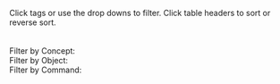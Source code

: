 ---
---
<script language="JavaScript">
var metadata;
var currentTopics;
var sortingBy;
var reverse = true;
var conceptList;
var objectList;
var commandList;
$( document ).ready(function() {
  // When the document loads, get the metadata JSON, and kick off tbl render
  $.get("/metadata.txt", function(data, status) {
    metadata = $.parseJSON(data);
    metadata.pages.sort(dynamicSort("t"));
    mainLogic()
  });
});
function mainLogic()
{
  // If there's a tag filter, change the table/drop down output
  populateDropdowns();
  var tag=window.location.hash.replace("#","");
  console.log(metadata)
  if(tag) {
    tag = $.trim(tag);
    if (tag.indexOf("object=" > -1))
    {
      tag = tag.replace("object=","");
      selectDropDown("o",tag);
      topicsFilter("object",tag);
    }
    if (tag.indexOf("concept=") > -1)
    {
      tag = tag.replace("concept=","");
      selectDropDown("c",tag);
      topicsFilter("concept",tag);
    }
    if (tag.indexOf("command=") > -1)
    {
      tag = tag.replace("command=","");
      selectDropDown("m",tag);
      topicsFilter("command",tag);
    }
  } else {
    currentTopics = metadata.pages;
  }
  renderTable(currentTopics);
}
function populateDropdowns()
{
  // Keeping mainLogic() brief by functionizing the initialization of the
  // drop-down filter boxes
  // Note the parallel ordering between tagName, storedTagsArrays, dropDowns, and metadataArrays
  // They must be in the same order for this to work:
  // 1. conceptsList/.cr/conceptFilter
  // 2. objectList/.or/objectFilter
  // 3. commandList/.mr/commandFilter
  var storedTagsArrays = [conceptList, objectList, commandList];
  var dropDowns = ["#conceptFilter", "#objectFilter", "#commandFilter"];
  var tagName = ["concept","object","command"];
  for(i=0;i<metadata.pages.length;i++)
  {
    var metadataArrays = [metadata.pages[i].cr,metadata.pages[i].or,metadata.pages[i].mr];
    for(j=0;j<metadataArrays.length;j++)
    {
      if (metadataArrays[j]) {
        for (k=0;k<metadataArrays[j].length;k++) {
          if (typeof storedTagsArrays[j] == 'undefined') storedTagsArrays[j] = new Array();
          storedTagsArrays[j][metadataArrays[j][k][tagName[j]]] = true;
          console.log("storing " + metadataArrays[j][k][tagName[j]] + " in " + storedTagsArrays[j])
          // ^ conceptList[metadata.pages[i].cr[k].concept] = true; (if rolling through concepts)
          // ^ conceptList['container'] = true; (ultimate result)
          // ^ objectList[metadata.pages[i].or[k].object] = true; (if rolling through objects)
          // ^ objectList['restartPolicy'] = true; (ultimate result)
        }
      }
    }
  }
  var output = new Array();
  for(i=0;i<dropDowns.length;i++)
  {
    output = [];
    output.push("<select id='" + dropDowns[i] + "DD' onChange='updateSelectedTag(this)'>");
    output.push("<option>---</option>");
    Object.keys(storedTagsArrays[i]).forEach(function (key) {
      output.push("<option>" + key + "</option>");
    });
    output.push("</select>")
    $(dropDowns[i]).html(output.join(""));
  }
}

function selectDropDown(type,tag) {
//
}
function dynamicSort(property) {
    var sortOrder = 1;
    if(property[0] === "-") {
        sortOrder = -1;
        property = property.substr(1);
    }
    return function (a,b) {
        var result = (a[property] < b[property]) ? -1 : (a[property] > b[property]) ? 1 : 0;
        return result * sortOrder;
    }
}
function renderTable(topiclist)
{
  var output = new Array();
  output.push("<table><thead><tr><th><a class='topicsort'><u style='cursor: pointer; cursor: hand;'>Topic</u></a></th><th><a class='sectionsort'><u style='cursor: pointer; cursor: hand;'>Section</u></a></th><th>Tags</th></tr></thead><tbody>");
  for(n=0;n<topiclist.length;n++) {
    output.push(topicToTableRow(topiclist[n]));
  }
  output.push("</tbody></table>");
  $("#output").html(output.join(""));
  $(".conceptfilter").click(function() {
    topicsFilter("concept",$(this).text());
  })
  $(".objectfilter").click(function() {
    topicsFilter("object",$(this).text());
  })
  $(".commandfilter").click(function() {
    topicsFilter("command",$(this).text());
  })
  $(".topicsort").click(function() {
    if (sortingBy == "topics") {
      if (reverse)
      {
        currentTopics.sort(dynamicSort('t'));
        reverse = false;
      } else {
        currentTopics.sort(dynamicSort('-t'));
        reverse = true;
      }
    } else {
      currentTopics.sort(dynamicSort('t'));
      reverse = false;
    }
    renderTable(currentTopics);
    sortingBy = "topics";
  })
  $(".sectionsort").click(function() {
    if (sortingBy == "section") {
      if (reverse)
      {
        currentTopics.sort(dynamicSort('s'));
        reverse = false;
      } else {
        currentTopics.sort(dynamicSort('-s'));
        reverse = true;
      }
    } else {
      currentTopics.sort(dynamicSort('s'));
      reverse = false;
    }
    renderTable(currentTopics);
    sortingBy = "section";
  })
}
function atScrub(string) { return string.replace(/'/g, "&#39;"); }
function topicToTableRow(topic)
{
  var output = new Array();
  output.push("<tr><td>");
  var title = (topic.g) ? atScrub(topic.g) : atScrub(topic.t);
  output.push("<b><a href='" + topic.u + "' title='" + title + "'>");
  output.push(topic.t);
  output.push("</a></b>");
  if (topic.g) output.push("<br/><span style='color:#999'>" + topic.g + "</span>");
  output.push("</td><td>")
  output.push(topic.s);
  output.push("</td><td>");
  if (topic.cr) {
    output.push("Concepts: ");
    for(i=0;i<topic.cr.length;i++)
    {
      if (i>0) output.push(", ");
      output.push("<a href='/docs/sitemap/#concept=" + topic.cr[i].concept + "' class='conceptfilter'>" + topic.cr[i].concept + "</a>");
    }
  }
  if (topic.or) {
    output.push("<br/>");
    output.push("Objects: ");
    for(i=0;i<topic.or.length;i++)
    {
      if (i>0) output.push(", ");
      output.push("<a href='/docs/sitemap/#object=" + topic.or[i].object + "' class='objectfilter'>" + topic.or[i].object + "</a>");
    }
  }
  if (topic.mr) {
    output.push("<br/>");
    output.push("Commands: ");
    for(i=0;i<topic.mr.length;i++)
    {
      if (i>0) output.push(", ");
      output.push("<a href='/docs/sitemap/#command=" + topic.mr[i].command + "' class='commandfilter'>" + topic.mr[i].command + "</a>");
    }
  }
  output.push("</td></tr>");
  return output.join("");
}
function topicsFilter(type,tag)
{
  console.log(type + ":" + tag);
  currentTopics=[];
  for(i=0;i<metadata.pages.length;i++)
  {
    if(type=="object") var tagsArray = metadata.pages[i].or;
    if(type=="concept") var tagsArray = metadata.pages[i].cr;
    if(type=="command") var tagsArray = metadata.pages[i].mr;
    if (tagsArray)
    {
      for(n=0;n<tagsArray.length;n++)
      {
        if (tagsArray[n][type]==tag) currentTopics.push(metadata.pages[i]);
      }
    }
  }
  if (currentTopics.length==0) currentTopics = metadata.pages;
  renderTable(currentTopics);
}
</script>
<style>
#filters select{
  font-size: 14px;
  border: 1px #000 solid;
}
#filters {
  padding-top: 20px;
}
</style>

Click tags or use the drop downs to filter. Click table headers to sort or reverse sort.

<p id="filters">
Filter by Concept: <span id="conceptFilter" /><br/>
Filter by Object: <span id="objectFilter" /><br/>
Filter by Command: <span id="commandFilter" />
</p>

<div id="output" />


